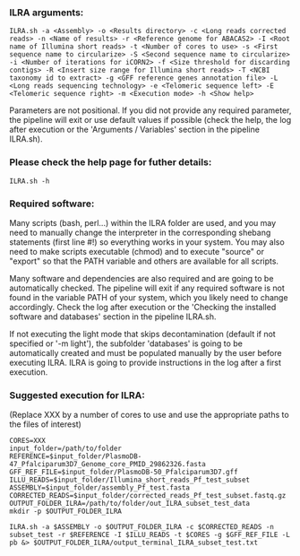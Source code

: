### ILRA arguments:
```
ILRA.sh -a <Assembly> -o <Results directory> -c <Long reads corrected reads> -n <Name of results> -r <Reference genome for ABACAS2> -I <Root name of Illumina short reads> -t <Number of cores to use> -s <First sequence name to circularize> -S <Second sequence name to circularize> -i <Number of iterations for iCORN2> -f <Size threshold for discarding contigs> -R <Insert size range for Illumina short reads> -T <NCBI taxonomy id to extract> -g <GFF reference genes annotation file> -L <Long reads sequencing technology> -e <Telomeric sequence left> -E <Telomeric sequence right> -m <Execution mode> -h <Show help>
```
Parameters are not positional. If you did not provide any required parameter, the pipeline will exit or use default values if possible (check the help, the log after execution or the 'Arguments / Variables' section in the pipeline ILRA.sh).

### Please check the help page for futher details:
```
ILRA.sh -h
```
### Required software:
Many scripts (bash, perl...) within the ILRA folder are used, and you may need to manually change the interpreter in the corresponding shebang statements (first line #!) so everything works in your system. You may also need to make scripts executable (chmod) and to execute "source" or "export" so that the PATH variable and others are available for all scripts.

Many software and dependencies are also required and are going to be automatically checked. The pipeline will exit if any required software is not found in the variable PATH of your system, which you likely need to change accordingly. Check the log after execution or the 'Checking the installed software and databases' section in the pipeline ILRA.sh.

If not executing the light mode that skips decontamination (default if not specified or '-m light'), the subfolder 'databases' is going to be automatically created and must be populated manually by the user before executing ILRA. ILRA is going to provide instructions in the log after a first execution.

### Suggested execution for ILRA: 
(Replace XXX by a number of cores to use and use the appropriate paths to the files of interest)
```
CORES=XXX
input_folder=/path/to/folder
REFERENCE=$input_folder/PlasmoDB-47_Pfalciparum3D7_Genome_core_PMID_29862326.fasta
GFF_REF_FILE=$input_folder/PlasmoDB-50_Pfalciparum3D7.gff
ILLU_READS=$input_folder/Illumina_short_reads_Pf_test_subset
ASSEMBLY=$input_folder/assembly_Pf_test.fasta
CORRECTED_READS=$input_folder/corrected_reads_Pf_test_subset.fastq.gz
OUTPUT_FOLDER_ILRA=/path/to/folder/out_ILRA_subset_test_data
mkdir -p $OUTPUT_FOLDER_ILRA

ILRA.sh -a $ASSEMBLY -o $OUTPUT_FOLDER_ILRA -c $CORRECTED_READS -n subset_test -r $REFERENCE -I $ILLU_READS -t $CORES -g $GFF_REF_FILE -L pb &> $OUTPUT_FOLDER_ILRA/output_terminal_ILRA_subset_test.txt
```
